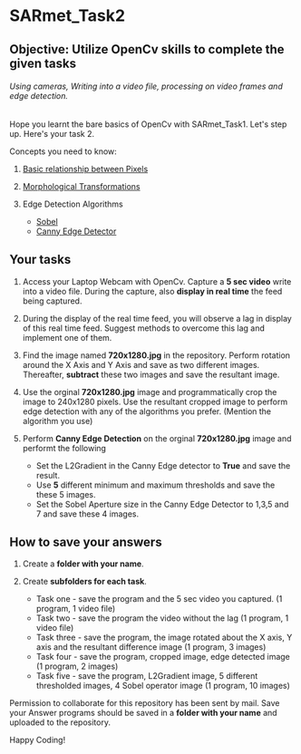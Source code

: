 # SARmet_Task2

## Objective: Utilize OpenCv skills to complete the given tasks

###### Using cameras, Writing into a video file, processing on video frames and edge detection. 

Hope you learnt the bare basics of OpenCv with SARmet_Task1. 
Let's step up. Here's your task 2. 

Concepts you need to know: 
1. [Basic relationship between Pixels](https://www.google.com/url?sa=t&rct=j&q=&esrc=s&source=web&cd=16&ved=2ahUKEwi0w57BmPzeAhWKXisKHYKvAD8QFjAPegQIARAC&url=http%3A%2F%2Felearning.uokerbala.edu.iq%2Fmod%2Fresource%2Fview.php%3Fid%3D8510&usg=AOvVaw1KPO-RUI3yTVDuHbkrDtuE)

2. [Morphological Transformations](https://docs.opencv.org/3.4/d9/d61/tutorial_py_morphological_ops.html)  

3. Edge Detection Algorithms
    * [Sobel](https://docs.opencv.org/2.4/doc/tutorials/imgproc/imgtrans/sobel_derivatives/sobel_derivatives.html)
    * [Canny Edge Detector](https://opencv-python-tutroals.readthedocs.io/en/latest/py_tutorials/py_imgproc/py_canny/py_canny.html)
 
## Your tasks

1. Access your Laptop Webcam with OpenCv. Capture a **5 sec video** write into a video file. During the capture, also **display in real time** the feed being captured. 

2. During the display of the real time feed, you will observe a lag in display of this real time feed. Suggest methods to overcome this lag and implement one of them. 

3. Find the image named **720x1280.jpg** in the repository. Perform rotation around the X Axis and Y Axis and save as two different images. Thereafter, **subtract** these two images and save the resultant image.  

4. Use the orginal **720x1280.jpg** image and programmatically crop the image to 240x1280 pixels. Use the resultant cropped image to perform edge detection with any of the algorithms you prefer. (Mention the algorithm you use) 

5. Perform **Canny Edge Detection** on the orginal **720x1280.jpg** image and performt the following

    * Set the L2Gradient in the Canny Edge detector to **True** and save the result.
    * Use **5** different minimum and maximum thresholds and save the these 5 images. 
    * Set the Sobel Aperture size in the Canny Edge Detector to 1,3,5 and 7 and save these 4 images. 

## How to save your answers
1. Create a **folder with your name**.

2. Create **subfolders for each task**.

    * Task one - save the program and the 5 sec video you captured. (1 program, 1 video file)
    * Task two - save the program the video without the lag (1 program, 1 video file) 
    * Task three - save the program, the image rotated about the X axis, Y axis and the resultant difference image (1 program, 3 images)
    * Task four - save the program, cropped image, edge detected image (1 program, 2 images)
    * Task five - save the program, L2Gradient image, 5 different thresholded images, 4 Sobel operator image (1 program, 10 images)
  

Permission to collaborate for this repository has been sent by mail. 
Save your Answer programs should be saved in a **folder with your name** and uploaded to the repository.


Happy Coding!
